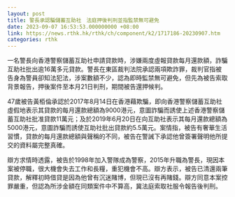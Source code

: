 ```yaml
---
layout: post
title: 警長承認騙儲蓄互助社　法庭押後判刑並指監禁無可避免
date: 2023-09-07 16:53:53.000000000 +08:00
link: https://news.rthk.hk/rthk/ch/component/k2/1717186-20230907.htm
categories: rthk
---
```


一名警長向香港警察儲蓄互助社申請貸款時，涉嫌兩度虛報貸款每月還款額，詐騙互助社批出逾16萬多元貸款。警長在東區裁判法院承認兩項欺詐罪，裁判官指被告身為警員卻知法犯法，涉案數額不少，認為即時監禁無可避免，但先為被告索取背景報告，押後案件至本月21日判刑，期間被告還押候判。

47歲被告黃栢倫承認於2017年8月14日在香港藉欺騙，即向香港警察儲蓄互助社虛假地表示其貸款的每月還款總額為9000港元，意圖詐騙而誘使上述香港警察儲蓄互助社批准貸款11萬元；及於2019年6月20日在向互助社表示其每月還款總額為5000港元，意圖詐騙而誘使互助社批出貸款約5.5萬元。案情指，被告有奢華生活習慣，貸款的每月還款總額與聲稱的不同，被告在警誡下承認他曾簽署聲明他所提交的資料屬完整真確。

辯方求情時透露，被告於1998年加入警隊成為警察，2015年升職為警長，現因本案被停職，很大機會失去工作和長糧，重犯機會不高。辯方表示，被告已清還兩筆貸款，解釋初時借貸是因為他曾有沉迷賭博，但現已沒有再賭錢。辯方同意本案控罪嚴重，但認為所涉金額在同類案件中不算高，冀法庭索取社服令報告後判刑。
